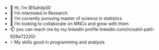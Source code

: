 - 👋 Hi, I’m @Sahilp00
- 👀 I’m interested in Research
- 🌱 I’m currently pursuing master of science in statistics
- 💞️ I’m looking to collaborate on MNCs and grow with them
- 📫 you can reach me by my linkedin profile linkedin.com/in/sahil-patil- 929a72220/
- ⚡ My skills good in programming and analysis

<!---
Sahilp00/Sahilp00 is a ✨ special ✨ repository because its `README.md` (this file) appears on your GitHub profile.
You can click the Preview link to take a look at your changes.
--->
